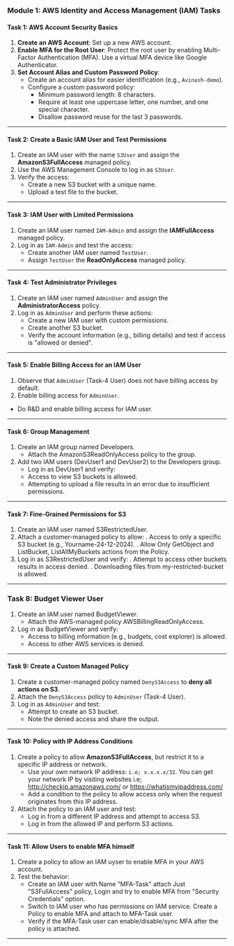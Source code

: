 ### **Module 1: AWS Identity and Access Management (IAM) Tasks**


#### **Task 1: AWS Account Security Basics**
1. **Create an AWS Account**: Set up a new AWS account.
2. **Enable MFA for the Root User**: Protect the root user by enabling Multi-Factor Authentication (MFA). Use a virtual MFA device like Google Authenticator.
3. **Set Account Alias and Custom Password Policy**: 
   - Create an account alias for easier identification (e.g., `Avinash-demo`).
   - Configure a custom password policy:
     - Minimum password length: 8 characters.
     - Require at least one uppercase letter, one number, and one special character.
     - Disallow password reuse for the last 3 passwords.

---

#### **Task 2: Create a Basic IAM User and Test Permissions**
1. Create an IAM user with the name `S3User` and assign the **AmazonS3FullAccess** managed policy.
2. Use the AWS Management Console to log in as `S3User`.
3. Verify the access:
   - Create a new S3 bucket with a unique name.
   - Upload a test file to the bucket.

---

#### **Task 3: IAM User with Limited Permissions**
1. Create an IAM user named `IAM-Admin` and assign the **IAMFullAccess** managed policy.
2. Log in as `IAM-Admin` and test the access:
   - Create another IAM user named `TestUser`.
   - Assign `TestUser` the **ReadOnlyAccess** managed policy.

---

#### **Task 4: Test Administrator Privileges**
1. Create an IAM user named `AdminUser` and assign the **AdministratorAccess** policy.
2. Log in as `AdminUser` and perform these actions:
   - Create a new IAM user with custom permissions.
   - Create another S3 bucket.
   - Verify the account information (e.g., billing details) and test if access is "allowed or denied".

---

#### **Task 5: Enable Billing Access for an IAM User**
1. Observe that `AdminUser` (Task-4 User) does not have billing access by default.
2. Enable billing access for `AdminUser`. 
- Do R&D and enable billing access for IAM user.

---

#### **Task 6: Group Management**
1. Create an IAM group named Developers.
	- Attach the AmazonS3ReadOnlyAccess policy to the group.
2. Add two IAM users (DevUser1 and DevUser2) to the Developers group.
	- Log in as DevUser1 and verify:
	- Access to view S3 buckets is allowed.
	- Attempting to upload a file results in an error due to insufficient permissions.

---

#### **Task 7: Fine-Grained Permissions for S3**
1. Create an IAM user named S3RestrictedUser.
2. Attach a customer-managed policy to allow:
	. Access to only a specific S3 bucket (e.g., Yourname-24-12-2024).
	. Allow Only GetObject and ListBucket, ListAllMyBuckets actions from the Policy.
3. Log in as S3RestrictedUser and verify:
	. Attempt to access other buckets results in access denied.
	. Downloading files from my-restricted-bucket is allowed.

---

### **Task 8: Budget Viewer User**
1. Create an IAM user named BudgetViewer.
	- Attach the AWS-managed policy AWSBillingReadOnlyAccess.
2. Log in as BudgetViewer and verify:
	- Access to billing information (e.g., budgets, cost explorer) is allowed.
	- Access to other AWS services is denied.

---

#### **Task 9: Create a Custom Managed Policy**
1. Create a customer-managed policy named `DenyS3Access` to **deny all actions on S3**.
2. Attach the `DenyS3Access` policy to `AdminUser` (Task-4 User).
3. Log in as `AdminUser` and test:
   - Attempt to create an S3 bucket.
   - Note the denied access and share the output.

---

#### **Task 10: Policy with IP Address Conditions**
1. Create a policy to allow **AmazonS3FullAccess**, but restrict it to a specific IP address or network.
   - Use your own network IP address: `i.e; x.x.x.x/32`. You can get your network IP by visiting websites i.e; http://checkip.amazonaws.com/ or https://whatismyipaddress.com/
   - Add a condition to the policy to allow access only when the request originates from this IP address.
2. Attach the policy to an IAM user and test:
   - Log in from a different IP address and attempt to access S3.
   - Log in from the allowed IP and perform S3 actions.

---

#### **Task 11: Allow Users to enable MFA himself**
1. Create a policy to allow an IAM uyser to enable MFA in your AWS account.
2. Test the behavior:
   - Create an IAM user with Name "MFA-Task" attach Just "S3FullAccess" policy, Login and try to enable MFA from "Security Credentials" option.
   - Switch to IAM user who has permissions on IAM service. Create a Policy to enable MFA and attach to MFA-Task user.
   - Verify if the MFA-Task user can enable/disable/sync MFA after the policy is attached.

---